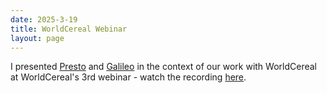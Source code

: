 ```yaml
---
date: 2025-3-19
title: WorldCereal Webinar
layout: page
---
```

I presented [Presto](https://arxiv.org/abs/2304.14065) and [Galileo](https://arxiv.org/abs/2502.09356) in the context of our work with WorldCereal at WorldCereal's 3rd webinar - watch the recording [here](https://esa-worldcereal.org/en/resources/webinars-trainings).

